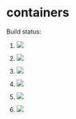 # containers

Build status:


1. [![](https://github.com/nickwilson3/containers_nick/workflows/tests-fibonacci/badge.svg)](https://github.com/nickwilson3/containers_nick/actions?query=workflow%3Atests-fibonacci)
1. [![](https://github.com/nickwilson3/containers_nick/workflows/tests-range/badge.svg)](https://github.com/nickwilson3/containers_nick/actions?query=workflow%3Atests-range)

1. [![](https://github.com/nickwilson3/containers_nick/workflows/tests-unicode/badge.svg)](https://github.com/nickwilson3/containers_nick/actions?query=workflow%3Atests-unicode)
1. [![](https://github.com/nickwilson3/containers_nick/workflows/tests-BST/badge.svg)](https://github.com/nickwilson3/containers_nick/actions?query=workflow%3Atests-BST)
1. [![](https://github.com/nickwilson3/containers_nick/workflows/tests-BinaryTree/badge.svg)](https://github.com/nickwilson3/containers_nick/actions?query=workflow%3Atests-BinaryTree)
1. [![](https://github.com/nickwilson3/containers_nick/workflows/tests-AVLTree/badge.svg)](https://github.com/nickwilson3/containers_nick/actions?query=workflow%3Atests-AVLTree)
